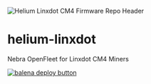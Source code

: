 ![Helium Linxdot CM4 Firmware Repo Header](https://cdn.shopify.com/s/files/1/0071/2281/3001/files/Nebra-Firmware-Github-Header-Linxdot_a5d31b8a-8bc7-4a7f-908a-f1dca1debe9e.png?v=1688030695)

# helium-linxdot
Nebra OpenFleet for Linxdot CM4 Miners

[![balena deploy button](https://www.balena.io/deploy.svg)](https://dashboard.balena-cloud.com/deploy?repoUrl=https://github.com/NebraLtd/helium-linxdot)
